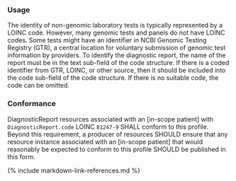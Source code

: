 ### Usage

The identity of non-genomic laboratory tests is typically represented by a LOINC code. However, many genomic tests and panels do not have LOINC codes. Some tests might have an identifier in NCBI Genomic Testing Registry (GTR), a central location for voluntary submission of genomic test information by providers. To identify the diagnostic report, the name of the report must be in the text sub-field of the code structure. If there is a coded identifier from GTR, LOINC, or other source, then it should be included into the code sub-field of the code structure. If there is no suitable code, the code can be omitted.

### Conformance

DiagnosticReport resources associated with an [in-scope patient] with `DiagnosticReport.code` LOINC `81247-9` SHALL conform to this profile. Beyond this requirement, a producer of resources SHOULD ensure that any resource instance associated with an [in-scope patient] that would reasonably be expected to conform to this profile SHOULD be published in this form.

{% include markdown-link-references.md %}